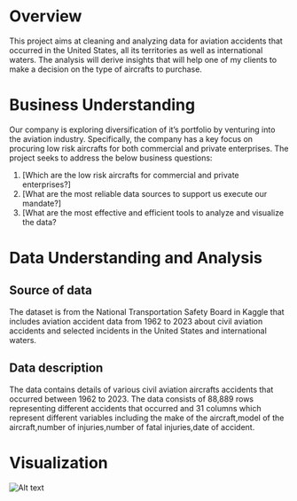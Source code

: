 # Overview 
This project aims at cleaning and analyzing data for aviation accidents that occurred in the United States, all its territories as well as international waters. The analysis will derive insights that will help one of my clients to make a decision on the type of aircrafts to purchase.
# Business Understanding
Our company is exploring diversification of it’s portfolio by venturing into the aviation industry. Specifically, the company has a key focus on procuring low risk aircrafts for both commercial and private enterprises. The project seeks to address the below business questions:
1. [Which are the low risk aircrafts for commercial and private enterprises?]
2. [What are the most reliable data sources to support us execute our mandate?]
3. [What are the most effective and efficient tools to analyze and visualize the data?
# Data Understanding and Analysis 
## Source of data   
The dataset is from the National Transportation Safety Board in Kaggle that includes aviation accident data from 1962 to 2023 about civil aviation accidents and selected incidents in the United States and international waters.
## Data description 
The data contains details of various civil aviation aircrafts accidents that occurred between 1962 to 2023. The data consists of 88,889 rows representing different accidents that occurred and 31 columns which represent different variables including the make of the aircraft,model of the aircraft,number of injuries,number of fatal injuries,date of accident.
# Visualization 
![Alt text](relative/C:\Users\jgatonye\Documents\DS_COURSE\PHASE1\PROJECT1\PHOTOS\Aircraftsaccidents.png)
